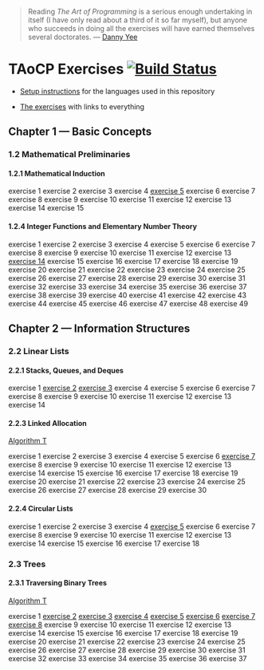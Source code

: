> Reading _The Art of Programming_ is a serious enough undertaking in itself (I have only read about a third of it so far myself), but anyone who succeeds in doing all the exercises will have earned themselves several doctorates. &mdash; [Danny Yee](https://dannyreviews.com/h/Art_Programming.html)

# TAoCP Exercises [![Build Status](https://secure.travis-ci.org/masak/taocp.svg?branch=master)](http://travis-ci.org/masak/taocp)

* [Setup instructions](https://github.com/masak/taocp/blob/master/setup/README.md)
  for the languages used in this repository

* [The exercises](https://github.com/masak/taocp/blob/master/src/README.md) with
  links to everything

## Chapter 1 &mdash; Basic Concepts

### 1.2 Mathematical Preliminaries

#### 1.2.1 Mathematical Induction

exercise 1
exercise 2
exercise 3
exercise 4
[exercise 5](https://github.com/masak/taocp/tree/master/src/ch1.2.1/ex5/)
exercise 6
exercise 7
exercise 8
exercise 9
exercise 10
exercise 11
exercise 12
exercise 13
exercise 14
exercise 15

#### 1.2.4 Integer Functions and Elementary Number Theory

exercise 1
exercise 2
exercise 3
exercise 4
exercise 5
exercise 6
exercise 7
exercise 8
exercise 9
exercise 10
exercise 11
exercise 12
exercise 13
[exercise 14](http://github.com/masak/taocp/tree/master/src/ch1.2.4/ex14/)
exercise 15
exercise 16
exercise 17
exercise 18
exercise 19
exercise 20
exercise 21
exercise 22
exercise 23
exercise 24
exercise 25
exercise 26
exercise 27
exercise 28
exercise 29
exercise 30
exercise 31
exercise 32
exercise 33
exercise 34
exercise 35
exercise 36
exercise 37
exercise 38
exercise 39
exercise 40
exercise 41
exercise 42
exercise 43
exercise 44
exercise 45
exercise 46
exercise 47
exercise 48
exercise 49

## Chapter 2 &mdash; Information Structures

### 2.2 Linear Lists

#### 2.2.1 Stacks, Queues, and Deques

exercise 1
[exercise 2](http://github.com/masak/taocp/tree/master/src/ch2.2.1/ex2)
[exercise 3](http://github.com/masak/taocp/tree/master/src/ch2.2.1/ex3)
exercise 4
exercise 5
exercise 6
exercise 7
exercise 8
exercise 9
exercise 10
exercise 11
exercise 12
exercise 13
exercise 14

#### 2.2.3 Linked Allocation

[Algorithm T](http://github.com/masak/taocp/tree/master/src/ch2.2.3/algorithm-t/)

exercise 1
exercise 2
exercise 3
exercise 4
exercise 5
exercise 6
[exercise 7](http://github.com/masak/taocp/tree/master/src/ch2.2.3/ex7)
exercise 8
exercise 9
exercise 10
exercise 11
exercise 12
exercise 13
exercise 14
exercise 15
exercise 16
exercise 17
exercise 18
exercise 19
exercise 20
exercise 21
exercise 22
exercise 23
exercise 24
exercise 25
exercise 26
exercise 27
exercise 28
exercise 29
exercise 30

#### 2.2.4 Circular Lists

exercise 1
exercise 2
exercise 3
exercise 4
[exercise 5](http://github.com/masak/taocp/tree/master/src/ch2.2.4/ex5)
exercise 6
exercise 7
exercise 8
exercise 9
exercise 10
exercise 11
exercise 12
exercise 13
exercise 14
exercise 15
exercise 16
exercise 17
exercise 18

### 2.3 Trees

#### 2.3.1 Traversing Binary Trees

[Algorithm T](http://github.com/masak/taocp/tree/master/src/ch2.3.1/algorithm-t/)

exercise 1
[exercise 2](http://github.com/masak/taocp/tree/master/src/ch2.3.1/ex2)
[exercise 3](http://github.com/masak/taocp/tree/master/src/ch2.3.1/ex3)
[exercise 4](http://github.com/masak/taocp/tree/master/src/ch2.3.1/ex4)
[exercise 5](http://github.com/masak/taocp/tree/master/src/ch2.3.1/ex5)
[exercise 6](http://github.com/masak/taocp/tree/master/src/ch2.3.1/ex6)
[exercise 7](http://github.com/masak/taocp/tree/master/src/ch2.3.1/ex7)
[exercise 8](http://github.com/masak/taocp/tree/master/src/ch2.3.1/ex8)
exercise 9
exercise 10
exercise 11
exercise 12
exercise 13
exercise 14
exercise 15
exercise 16
exercise 17
exercise 18
exercise 19
exercise 20
exercise 21
exercise 22
exercise 23
exercise 24
exercise 25
exercise 26
exercise 27
exercise 28
exercise 29
exercise 30
exercise 31
exercise 32
exercise 33
exercise 34
exercise 35
exercise 36
exercise 37

